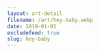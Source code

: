 ```yaml
---
layout: art-detail
filename: /art/hey-baby.webp
date: 2019-01-01
excludefeed: true
slug: hey-baby
---
```

